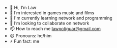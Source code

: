 - 👋 Hi, I’m Law
- 👀 I’m interested in games music and films
- 🌱 I'm currently learning network and programming
- 💞️ I’m looking to collaborate on network
- 📫 How to reach me lawpotiguar@gmail.com
- 😄 Pronouns: he/him
- ⚡ Fun fact: me

<!---
reality hurts
--->
